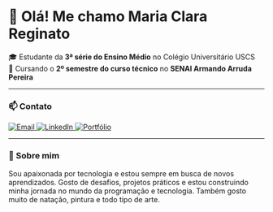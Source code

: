 # 👋 Olá! Me chamo Maria Clara Reginato

🎓 Estudante da **3ª série do Ensino Médio** no Colégio Universitário USCS  
💼 Cursando o **2º semestre do curso técnico** no **SENAI Armando Arruda Pereira**

---

### 📫 Contato

<p align="left">
  <a href="mailto:mariaclarareginato8@gmail.com" target="_blank">
    <img src="https://img.shields.io/badge/Email-mariaclarareginato8@gmail.com-red?style=for-the-badge&logo=gmail&logoColor=white" alt="Email"/>
  </a>
  <a href="https://www.linkedin.com/in/maria-clara-reginato-b44b63339/" target="_blank">
    <img src="https://img.shields.io/badge/LinkedIn-Maria_Clara_Reginato-blue?style=for-the-badge&logo=linkedin&logoColor=white" alt="LinkedIn"/>
  </a>
  <a href="https://criarmeulink.com.br/u/1746051269" target="_blank">
    <img src="https://img.shields.io/badge/Portfólio-Projetos Maria.C-%23ff69b4?style=for-the-badge&logo=linktree&logoColor=white" alt="Portfólio"/>
  </a>
</p>

---

### 🌱 Sobre mim

Sou apaixonada por tecnologia e estou sempre em busca de novos aprendizados. Gosto de desafios, projetos práticos e estou construindo minha jornada no mundo da programação e tecnologia. Também gosto muito de natação, pintura e todo tipo de arte.

